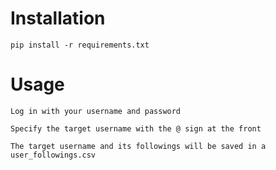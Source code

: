 # Installation

```
pip install -r requirements.txt
```

# Usage

```
Log in with your username and password

Specify the target username with the @ sign at the front

The target username and its followings will be saved in a user_followings.csv
```
